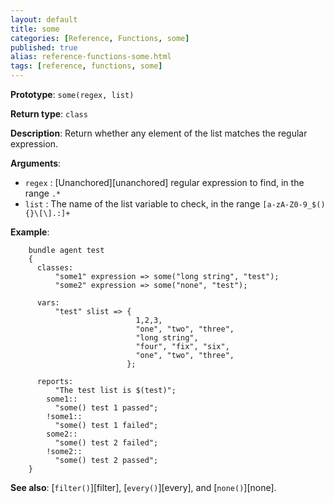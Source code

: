 ```yaml
---
layout: default
title: some
categories: [Reference, Functions, some]
published: true
alias: reference-functions-some.html
tags: [reference, functions, some]
---
```


**Prototype**: `some(regex, list)`

**Return type**: `class`

**Description**: Return whether any element of the list matches the regular 
expression.

**Arguments**:

* `regex` : [Unanchored][unanchored] regular expression to find, in the range `.*`
* `list` : The name of the list variable to check, in the range
`[a-zA-Z0-9_$(){}\[\].:]+`

**Example**:

```cf3
    bundle agent test
    {
      classes:
          "some1" expression => some("long string", "test");
          "some2" expression => some("none", "test");

      vars:
          "test" slist => {
                            1,2,3,
                            "one", "two", "three",
                            "long string",
                            "four", "fix", "six",
                            "one", "two", "three",
                          };

      reports:
          "The test list is $(test)";
        some1::
          "some() test 1 passed";
        !some1::
          "some() test 1 failed";
        some2::
          "some() test 2 failed";
        !some2::
          "some() test 2 passed";
    }
```

**See also**: [`filter()`][filter], [`every()`][every], and [`none()`][none].
